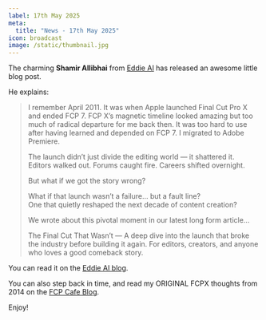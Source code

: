 ```yaml
---
label: 17th May 2025
meta:
  title: "News - 17th May 2025"
icon: broadcast
image: /static/thumbnail.jpg
---
```


The charming **Shamir Allibhai** from [Eddie AI](https://heyeddie.ai) has released an awesome little blog post.

He explains:

> I remember April 2011. It was when Apple launched Final Cut Pro X and ended FCP 7. FCP X’s magnetic timeline looked amazing but too much of radical departure for me back then. It was too hard to use after having learned and depended on FCP 7. I migrated to Adobe Premiere.
>
> The launch didn’t just divide the editing world — it shattered it.<br />
> Editors walked out. Forums caught fire. Careers shifted overnight.
>
> But what if we got the story wrong?
>
> What if that launch wasn’t a failure… but a fault line?<br />
> One that quietly reshaped the next decade of content creation?
>
> We wrote about this pivotal moment in our latest long form article...
>
> The Final Cut That Wasn’t — A deep dive into the launch that broke the industry before building it again. For editors, creators, and anyone who loves a good comeback story.

You can read it on the [Eddie AI blog](https://roughcut.heyeddie.ai/p/an-untold-look-at-the-debacle-of).

You can also step back in time, and read my ORIGINAL FCPX thoughts from 2014 on the [FCP Cafe Blog](https://fcp.cafe/blog/fcpx-rant/).

Enjoy!